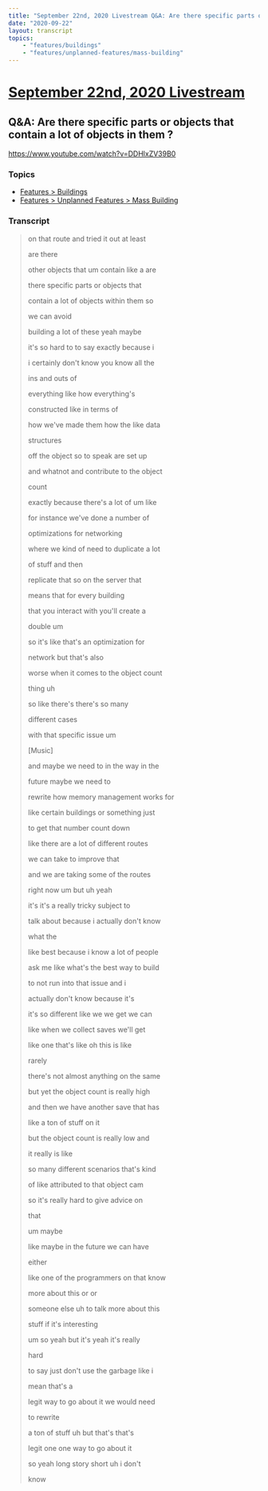 ```yaml
---
title: "September 22nd, 2020 Livestream Q&A: Are there specific parts or objects that contain a lot of objects in them ?"
date: "2020-09-22"
layout: transcript
topics:
    - "features/buildings"
    - "features/unplanned-features/mass-building"
---
```

# [September 22nd, 2020 Livestream](../2020-09-22.md)
## Q&A: Are there specific parts or objects that contain a lot of objects in them ?
https://www.youtube.com/watch?v=DDHlxZV39B0

### Topics
* [Features > Buildings](../topics/features/buildings.md)
* [Features > Unplanned Features > Mass Building](../topics/features/unplanned-features/mass-building.md)

### Transcript

> on that route and tried it out at least
>
> are there
>
> other objects that um contain like a are
>
> there specific parts or objects that
>
> contain a lot of objects within them so
>
> we can avoid
>
> building a lot of these yeah maybe
>
> it's so hard to to say exactly because i
>
> i certainly don't know you know all the
>
> ins and outs of
>
> everything like how everything's
>
> constructed like in terms of
>
> how we've made them how the like data
>
> structures
>
> off the object so to speak are set up
>
> and whatnot and contribute to the object
>
> count
>
> exactly because there's a lot of um like
>
> for instance we've done a number of
>
> optimizations for networking
>
> where we kind of need to duplicate a lot
>
> of stuff and then
>
> replicate that so on the server that
>
> means that for every building
>
> that you interact with you'll create a
>
> double um
>
> so it's like that's an optimization for
>
> network but that's also
>
> worse when it comes to the object count
>
> thing uh
>
> so like there's there's so many
>
> different cases
>
> with that specific issue um
>
> [Music]
>
> and maybe we need to in the way in the
>
> future maybe we need to
>
> rewrite how memory management works for
>
> like certain buildings or something just
>
> to get that number count down
>
> like there are a lot of different routes
>
> we can take to improve that
>
> and we are taking some of the routes
>
> right now um but uh yeah
>
> it's it's a really tricky subject to
>
> talk about because i actually don't know
>
> what the
>
> like best because i know a lot of people
>
> ask me like what's the best way to build
>
> to not run into that issue and i
>
> actually don't know because it's
>
> it's so different like we we get we can
>
> like when we collect saves we'll get
>
> like one that's like oh this is like
>
> rarely
>
> there's not almost anything on the same
>
> but yet the object count is really high
>
> and then we have another save that has
>
> like a ton of stuff on it
>
> but the object count is really low and
>
> it really is like
>
> so many different scenarios that's kind
>
> of like attributed to that object cam
>
> so it's really hard to give advice on
>
> that
>
> um maybe
>
> like maybe in the future we can have
>
> either
>
> like one of the programmers on that know
>
> more about this or or
>
> someone else uh to talk more about this
>
> stuff if it's interesting
>
> um so yeah but it's yeah it's really
>
> hard
>
> to say just don't use the garbage like i
>
> mean that's a
>
> legit way to go about it we would need
>
> to rewrite
>
> a ton of stuff uh but that's that's
>
> legit one one way to go about it
>
> so yeah long story short uh i don't
>
>  know
